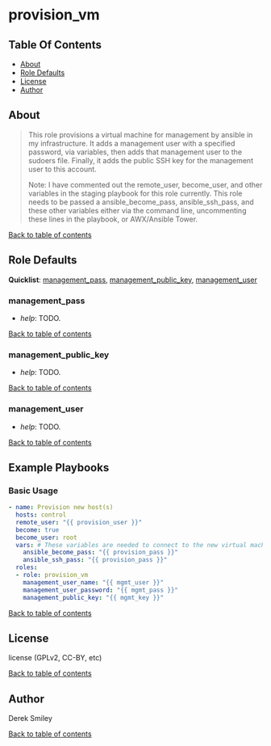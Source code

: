 # provision_vm

## Table Of Contents

* [About](#about)
* [Role Defaults](#role-defaults)
* [License](#license)
* [Author](#author)

## About

> This role provisions a virtual machine for management by ansible in my infrastructure. It adds a management user with a specified password, via variables, then adds that management user to the sudoers file. Finally, it adds the public SSH key for the management user to this account. 
>
> Note: I have commented out the remote_user, become_user, and other variables in the staging playbook for this role currently. This role needs to be passed a ansible_become_pass, ansible_ssh_pass, and these other variables either via the command line, uncommenting these lines in the playbook, or AWX/Ansible Tower.

[Back to table of contents](#table-of-contents)

## Role Defaults

**Quicklist**: [management_pass](#management_pass),
[management_public_key](#management_public_key),
[management_user](#management_user)

### management_pass 

* *help*: TODO.

[Back to table of contents](#table-of-contents)

### management_public_key 

* *help*: TODO.

[Back to table of contents](#table-of-contents)

### management_user 

* *help*: TODO.

[Back to table of contents](#table-of-contents)

## Example Playbooks

### Basic Usage

```yaml
- name: Provision new host(s)
  hosts: control
  remote_user: "{{ provision_user }}"
  become: true
  become_user: root
  vars: # These variables are needed to connect to the new virtual machine(s)
    ansible_become_pass: "{{ provision_pass }}"
    ansible_ssh_pass: "{{ provision_pass }}"
  roles:
  - role: provision_vm
    management_user_name: "{{ mgmt_user }}"
    management_user_password: "{{ mgmt_pass }}"
    management_public_key: "{{ mgmt_key }}"
```


[Back to table of contents](#table-of-contents)


## License

license (GPLv2, CC-BY, etc)

[Back to table of contents](#table-of-contents)

## Author

Derek Smiley

[Back to table of contents](#table-of-contents)
